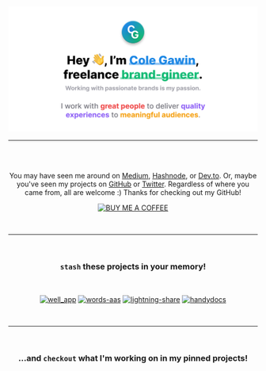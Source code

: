 [![Hey, I’m Cole Gawin, freelance brand-gineer.](/assets/gh-profile.png)](https://colegaw.in)

---

<br />
<br />

<div align="center">

You may have seen me around on [Medium](https://medium.com/@colegawin), [Hashnode](https://blog.colegaw.in), or [Dev.to](https://dev.to/chroline). Or, maybe you've seen my projects on [GitHub](https://github.com/chroline) or [Twitter](https://twitter.com/colegawin_). Regardless of where you came from, all are welcome :) Thanks for checking out my GitHub!

[![BUY ME A COFFEE](https://img.shields.io/badge/-buy%20me%20a%20coffee-black?logo=buymeacoffee&style=for-the-badge)](https://buymeacoffee.com/colegawin)

<br />
  
</div>

---

<br />

<div align="center">

### `stash` these projects in your memory!

<br />

[![well_app](https://github-readme-stats.vercel.app/api/pin/?username=chroline&repo=well_app)](https://github.com/chroline/well_app)
[![words-aas](https://github-readme-stats.vercel.app/api/pin/?username=chroline&repo=words-aas)](https://github.com/chroline/words-aas)
[![lightning-share](https://github-readme-stats.vercel.app/api/pin/?username=chroline&repo=lightning-share)](https://github.com/chroline/lightning-share)
[![handydocs](https://github-readme-stats.vercel.app/api/pin/?username=chroline&repo=handydocs)](https://github.com/chroline/handydocs)

<br />

</div>

---

<br />

<div align="center">

### ...and `checkout` what I'm working on in my pinned projects!

</div>
